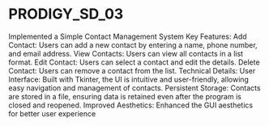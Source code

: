 # PRODIGY_SD_03
Implemented a Simple Contact Management System
Key Features:
Add Contact: Users can add a new contact by entering a name, phone number, and email address.
View Contacts: Users can view all contacts in a list format.
Edit Contact: Users can select a contact and edit the details.
Delete Contact: Users can remove a contact from the list.
Technical Details:
User Interface: Built with Tkinter, the UI is intuitive and user-friendly, allowing easy navigation and management of contacts.
Persistent Storage: Contacts are stored in a file, ensuring data is retained even after the program is closed and reopened.
Improved Aesthetics: Enhanced the GUI aesthetics for better user experience
